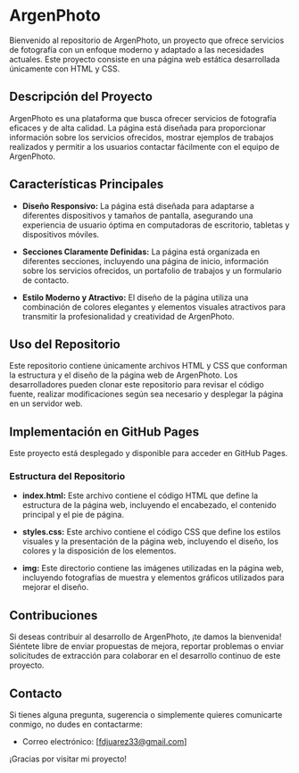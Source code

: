 # ArgenPhoto

Bienvenido al repositorio de ArgenPhoto, un proyecto que ofrece servicios de fotografía con un enfoque moderno y adaptado a las necesidades actuales. Este proyecto consiste en una página web estática desarrollada únicamente con HTML y CSS.

## Descripción del Proyecto

ArgenPhoto es una plataforma que busca ofrecer servicios de fotografía eficaces y de alta calidad. La página está diseñada para proporcionar información sobre los servicios ofrecidos, mostrar ejemplos de trabajos realizados y permitir a los usuarios contactar fácilmente con el equipo de ArgenPhoto.

## Características Principales

- **Diseño Responsivo:** La página está diseñada para adaptarse a diferentes dispositivos y tamaños de pantalla, asegurando una experiencia de usuario óptima en computadoras de escritorio, tabletas y dispositivos móviles.
  
- **Secciones Claramente Definidas:** La página está organizada en diferentes secciones, incluyendo una página de inicio, información sobre los servicios ofrecidos, un portafolio de trabajos y un formulario de contacto.

- **Estilo Moderno y Atractivo:** El diseño de la página utiliza una combinación de colores elegantes y elementos visuales atractivos para transmitir la profesionalidad y creatividad de ArgenPhoto.

## Uso del Repositorio

Este repositorio contiene únicamente archivos HTML y CSS que conforman la estructura y el diseño de la página web de ArgenPhoto. Los desarrolladores pueden clonar este repositorio para revisar el código fuente, realizar modificaciones según sea necesario y desplegar la página en un servidor web.

## Implementación en GitHub Pages

Este proyecto está desplegado y disponible para acceder en GitHub Pages. 

### Estructura del Repositorio

- **index.html:** Este archivo contiene el código HTML que define la estructura de la página web, incluyendo el encabezado, el contenido principal y el pie de página.

- **styles.css:** Este archivo contiene el código CSS que define los estilos visuales y la presentación de la página web, incluyendo el diseño, los colores y la disposición de los elementos.

- **img:** Este directorio contiene las imágenes utilizadas en la página web, incluyendo fotografías de muestra y elementos gráficos utilizados para mejorar el diseño.

## Contribuciones

Si deseas contribuir al desarrollo de ArgenPhoto, ¡te damos la bienvenida! Siéntete libre de enviar propuestas de mejora, reportar problemas o enviar solicitudes de extracción para colaborar en el desarrollo continuo de este proyecto.

## Contacto

Si tienes alguna pregunta, sugerencia o simplemente quieres comunicarte conmigo, no dudes en contactarme:

- Correo electrónico: [fdjuarez33@gmail.com]

¡Gracias por visitar mi proyecto!
